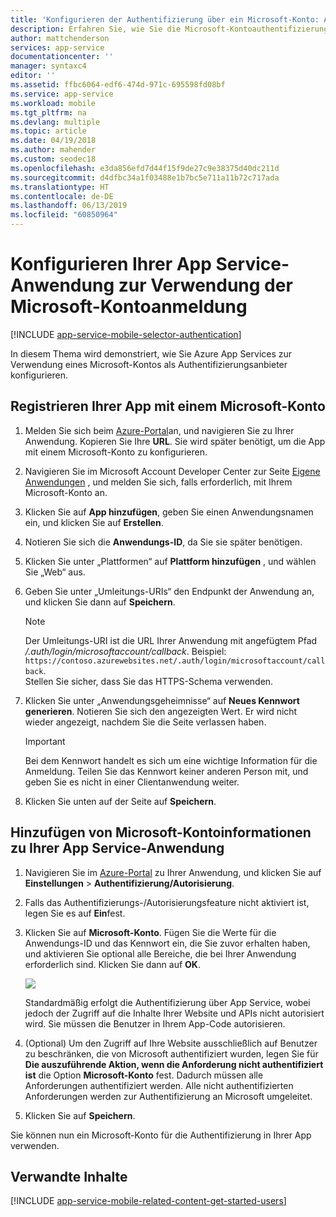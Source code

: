 ```yaml
---
title: 'Konfigurieren der Authentifizierung über ein Microsoft-Konto: Azure App Service'
description: Erfahren Sie, wie Sie die Microsoft-Kontoauthentifizierung für Ihre App Services-Anwendung konfigurieren.
author: mattchenderson
services: app-service
documentationcenter: ''
manager: syntaxc4
editor: ''
ms.assetid: ffbc6064-edf6-474d-971c-695598fd08bf
ms.service: app-service
ms.workload: mobile
ms.tgt_pltfrm: na
ms.devlang: multiple
ms.topic: article
ms.date: 04/19/2018
ms.author: mahender
ms.custom: seodec18
ms.openlocfilehash: e3da856efd7d44f15f9de27c9e38375d40dc211d
ms.sourcegitcommit: d4dfbc34a1f03488e1b7bc5e711a11b72c717ada
ms.translationtype: HT
ms.contentlocale: de-DE
ms.lasthandoff: 06/13/2019
ms.locfileid: "60850964"
---
```

# <a name="how-to-configure-your-app-service-application-to-use-microsoft-account-login"></a>Konfigurieren Ihrer App Service-Anwendung zur Verwendung der Microsoft-Kontoanmeldung
[!INCLUDE [app-service-mobile-selector-authentication](../../includes/app-service-mobile-selector-authentication.md)]

In diesem Thema wird demonstriert, wie Sie Azure App Services zur Verwendung eines Microsoft-Kontos als Authentifizierungsanbieter konfigurieren. 

## <a name="register-microsoft-account"></a>Registrieren Ihrer App mit einem Microsoft-Konto
1. Melden Sie sich beim [Azure-Portal]an, und navigieren Sie zu Ihrer Anwendung. Kopieren Sie Ihre **URL**. Sie wird später benötigt, um die App mit einem Microsoft-Konto zu konfigurieren.
2. Navigieren Sie im Microsoft Account Developer Center zur Seite [Eigene Anwendungen] , und melden Sie sich, falls erforderlich, mit Ihrem Microsoft-Konto an.
3. Klicken Sie auf **App hinzufügen**, geben Sie einen Anwendungsnamen ein, und klicken Sie auf **Erstellen**.
4. Notieren Sie sich die **Anwendungs-ID**, da Sie sie später benötigen. 
5. Klicken Sie unter „Plattformen“ auf **Plattform hinzufügen** , und wählen Sie „Web“ aus.
6. Geben Sie unter „Umleitungs-URIs“ den Endpunkt der Anwendung an, und klicken Sie dann auf **Speichern**. 
   
   > [!NOTE]
   > Der Umleitungs-URI ist die URL Ihrer Anwendung mit angefügtem Pfad */.auth/login/microsoftaccount/callback*. Beispiel: `https://contoso.azurewebsites.net/.auth/login/microsoftaccount/callback`.   
   > Stellen Sie sicher, dass Sie das HTTPS-Schema verwenden.
   
7. Klicken Sie unter „Anwendungsgeheimnisse“ auf **Neues Kennwort generieren**. Notieren Sie sich den angezeigten Wert. Er wird nicht wieder angezeigt, nachdem Sie die Seite verlassen haben.

    > [!IMPORTANT]
    > Bei dem Kennwort handelt es sich um eine wichtige Information für die Anmeldung. Teilen Sie das Kennwort keiner anderen Person mit, und geben Sie es nicht in einer Clientanwendung weiter.
    
8. Klicken Sie unten auf der Seite auf **Speichern**.

## <a name="secrets"></a>Hinzufügen von Microsoft-Kontoinformationen zu Ihrer App Service-Anwendung
1. Navigieren Sie im [Azure-Portal] zu Ihrer Anwendung, und klicken Sie auf **Einstellungen** > **Authentifizierung/Autorisierung**.
2. Falls das Authentifizierungs-/Autorisierungsfeature nicht aktiviert ist, legen Sie es auf **Ein**fest.
3. Klicken Sie auf **Microsoft-Konto**. Fügen Sie die Werte für die Anwendungs-ID und das Kennwort ein, die Sie zuvor erhalten haben, und aktivieren Sie optional alle Bereiche, die bei Ihrer Anwendung erforderlich sind. Klicken Sie dann auf **OK**.
   
    ![][1]
   
    Standardmäßig erfolgt die Authentifizierung über App Service, wobei jedoch der Zugriff auf die Inhalte Ihrer Website und APIs nicht autorisiert wird. Sie müssen die Benutzer in Ihrem App-Code autorisieren.
4. (Optional) Um den Zugriff auf Ihre Website ausschließlich auf Benutzer zu beschränken, die von Microsoft authentifiziert wurden, legen Sie für **Die auszuführende Aktion, wenn die Anforderung nicht authentifiziert ist** die Option **Microsoft-Konto** fest. Dadurch müssen alle Anforderungen authentifiziert werden. Alle nicht authentifizierten Anforderungen werden zur Authentifizierung an Microsoft umgeleitet.
5. Klicken Sie auf **Speichern**.

Sie können nun ein Microsoft-Konto für die Authentifizierung in Ihrer App verwenden.

## <a name="related-content"></a>Verwandte Inhalte
[!INCLUDE [app-service-mobile-related-content-get-started-users](../../includes/app-service-mobile-related-content-get-started-users.md)]

<!-- Images. -->

[0]: ./media/app-service-mobile-how-to-configure-microsoft-authentication/app-service-microsoftaccount-redirect.png
[1]: ./media/app-service-mobile-how-to-configure-microsoft-authentication/mobile-app-microsoftaccount-settings.png

<!-- URLs. -->

[Eigene Anwendungen]: https://go.microsoft.com/fwlink/p/?LinkId=262039
[Azure-Portal]: https://portal.azure.com/
